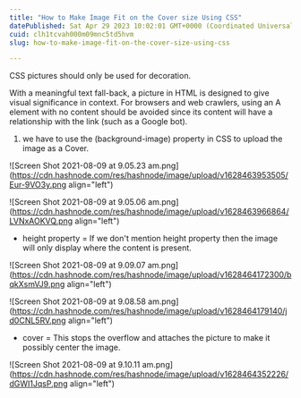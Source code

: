 ```yaml
---
title: "How to Make Image Fit on the Cover size Using CSS"
datePublished: Sat Apr 29 2023 10:02:01 GMT+0000 (Coordinated Universal Time)
cuid: clh1tcvah000m09mnc5td5hvm
slug: how-to-make-image-fit-on-the-cover-size-using-css

---
```


CSS pictures should only be used for decoration.

With a meaningful text fall-back, a picture in HTML is designed to give visual significance in context. For browsers and web crawlers, using an A element with no content should be avoided since its content will have a relationship with the link (such as a Google bot).

1. we have to use the (background-image) property in CSS to upload the image as a Cover.
    

![Screen Shot 2021-08-09 at 9.05.23 am.png](https://cdn.hashnode.com/res/hashnode/image/upload/v1628463953505/Eur-9VO3y.png align="left")

![Screen Shot 2021-08-09 at 9.05.06 am.png](https://cdn.hashnode.com/res/hashnode/image/upload/v1628463966864/LVNxAOKVQ.png align="left")

* height property = If we don't mention height property then the image will only display where the content is present.
    

![Screen Shot 2021-08-09 at 9.09.07 am.png](https://cdn.hashnode.com/res/hashnode/image/upload/v1628464172300/bqkXsmVJ9.png align="left")

![Screen Shot 2021-08-09 at 9.08.58 am.png](https://cdn.hashnode.com/res/hashnode/image/upload/v1628464179140/jd0CNL5RV.png align="left")

* cover = This stops the overflow and attaches the picture to make it possibly center the image.
    

![Screen Shot 2021-08-09 at 9.10.11 am.png](https://cdn.hashnode.com/res/hashnode/image/upload/v1628464352226/dGWI1JqsP.png align="left")